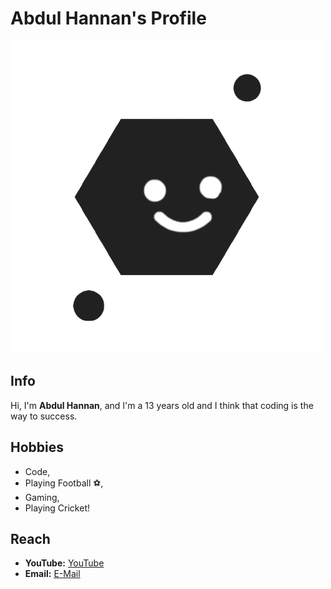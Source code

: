 # Abdul Hannan's Profile

![Abdul Hannan](https://raw.githubusercontent.com/CoderHannan/CoderHannan/main/20230419_151906-removebg-preview%20(1).png)

## Info

Hi, I'm **Abdul Hannan**, and I'm a 13 years old and I think that coding is the way to success.

## Hobbies

- Code,
- Playing Football ⚽,
- Gaming,
- Playing Cricket!

## Reach

- **YouTube:** [YouTube](https://YouTube.com/@iamabdulhannan)
- **Email:** [E-Mail](mailto:coderabdulhannan@gmail.com)
